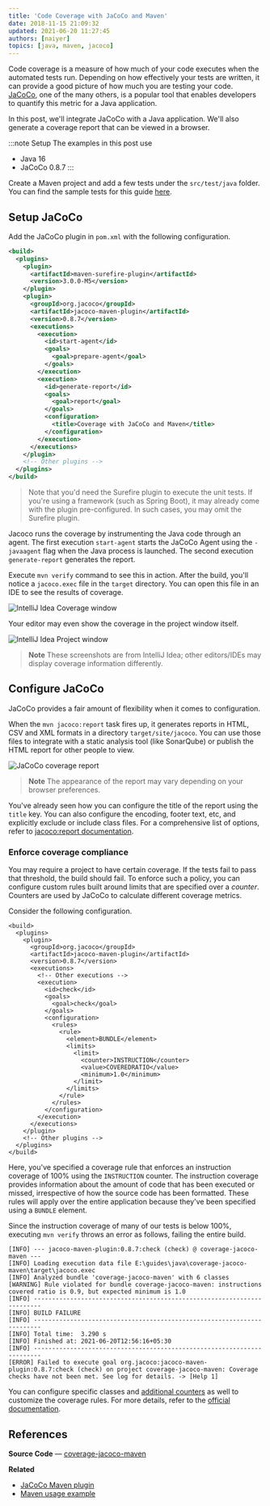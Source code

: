 ```yaml
---
title: 'Code Coverage with JaCoCo and Maven'
date: 2018-11-15 21:09:32
updated: 2021-06-20 11:27:45
authors: [naiyer]
topics: [java, maven, jacoco]
---
```


Code coverage is a measure of how much of your code executes when the automated tests run. Depending on how effectively your tests are written, it can provide a good picture of how much you are testing your code. [JaCoCo](https://www.jacoco.org/jacoco/), one of the many others, is a popular tool that enables developers to quantify this metric for a Java application. 

In this post, we'll integrate JaCoCo with a Java application. We'll also generate a coverage report that can be viewed in a browser.

:::note Setup
The examples in this post use

- Java 16
- JaCoCo 0.8.7
:::

Create a Maven project and add a few tests under the `src/test/java` folder. You can find the sample tests for this guide [here](https://github.com/Microflash/java-guides/tree/master/coverage-jacoco-maven/src/test/java/dev/mflash/guides/java/coverage/jacoco/).

## Setup JaCoCo

Add the JaCoCo plugin in `pom.xml` with the following configuration.

```xml
<build>
  <plugins>
    <plugin>
      <artifactId>maven-surefire-plugin</artifactId>
      <version>3.0.0-M5</version>
    </plugin>
    <plugin>
      <groupId>org.jacoco</groupId>
      <artifactId>jacoco-maven-plugin</artifactId>
      <version>0.8.7</version>
      <executions>
        <execution>
          <id>start-agent</id>
          <goals>
            <goal>prepare-agent</goal>
          </goals>
        </execution>
        <execution>
          <id>generate-report</id>
          <goals>
            <goal>report</goal>
          </goals>
          <configuration>
            <title>Coverage with JaCoCo and Maven</title>
          </configuration>
        </execution>
      </executions>
    </plugin>
    <!-- Other plugins -->
  </plugins>
</build>
```

> Note that you'd need the Surefire plugin to execute the unit tests. If you're using a framework (such as Spring Boot), it may already come with the plugin pre-configured. In such cases, you may omit the Surefire plugin.

Jacoco runs the coverage by instrumenting the Java code through an agent. The first execution `start-agent` starts the JaCoCo Agent using the `-javaagent` flag when the Java process is launched. The second execution `generate-report` generates the report.

Execute `mvn verify` command to see this in action. After the build, you'll notice a `jacoco.exec` file in the `target` directory. You can open this file in an IDE to see the results of coverage.

![IntelliJ Idea Coverage window](./images/2018-11-15-code-coverage-with-jacoco-and-maven-01.png)

Your editor may even show the coverage in the project window itself.

![IntelliJ Idea Project window](./images/2018-11-15-code-coverage-with-jacoco-and-maven-02.png)

> **Note** These screenshots are from IntelliJ Idea; other editors/IDEs may display coverage information differently.

## Configure JaCoCo

JaCoCo provides a fair amount of flexibility when it comes to configuration. 

When the `mvn jacoco:report` task fires up, it generates reports in HTML, CSV and XML formats in a directory `target/site/jacoco`. You can use those files to integrate with a static analysis tool (like SonarQube) or publish the HTML report for other people to view.

![JaCoCo coverage report](./images/2018-11-15-code-coverage-with-jacoco-and-maven-03.png)

> **Note** The appearance of the report may vary depending on your browser preferences.

You've already seen how you can configure the title of the report using the `title` key. You can also configure the encoding, footer text, etc, and explicitly exclude or include class files. For a comprehensive list of options, refer to [jacoco:report documentation](https://www.jacoco.org/jacoco/trunk/doc/report-mojo.html).

### Enforce coverage compliance

You may require a project to have certain coverage. If the tests fail to pass that threshold, the build should fail. To enforce such a policy, you can configure custom rules built around limits that are specified over a *counter*. Counters are used by JaCoCo to calculate different coverage metrics.

Consider the following configuration.

```xml{15-26}
<build>
  <plugins>
    <plugin>
      <groupId>org.jacoco</groupId>
      <artifactId>jacoco-maven-plugin</artifactId>
      <version>0.8.7</version>
      <executions>
        <!-- Other executions -->
        <execution>
          <id>check</id>
          <goals>
            <goal>check</goal>
          </goals>
          <configuration>
            <rules>
              <rule>
                <element>BUNDLE</element>
                <limits>
                  <limit>
                    <counter>INSTRUCTION</counter>
                    <value>COVEREDRATIO</value>
                    <minimum>1.0</minimum>
                  </limit>
                </limits>
              </rule>
            </rules>
          </configuration>
        </execution>
      </executions>
    </plugin>
    <!-- Other plugins -->
  </plugins>
</build>
```

Here, you've specified a coverage rule that enforces an instruction coverage of 100% using the `INSTRUCTION` counter. The instruction coverage provides information about the amount of code that has been executed or missed, irrespective of how the source code has been formatted. These rules will apply over the entire application because they've been specified using a `BUNDLE` element.

Since the instruction coverage of many of our tests is below 100%, executing `mvn verify` throws an error as follows, failing the entire build.

```log
[INFO] --- jacoco-maven-plugin:0.8.7:check (check) @ coverage-jacoco-maven ---
[INFO] Loading execution data file E:\guides\java\coverage-jacoco-maven\target\jacoco.exec
[INFO] Analyzed bundle 'coverage-jacoco-maven' with 6 classes
[WARNING] Rule violated for bundle coverage-jacoco-maven: instructions covered ratio is 0.9, but expected minimum is 1.0
[INFO] ------------------------------------------------------------------------
[INFO] BUILD FAILURE
[INFO] ------------------------------------------------------------------------
[INFO] Total time:  3.290 s
[INFO] Finished at: 2021-06-20T12:56:16+05:30
[INFO] ------------------------------------------------------------------------
[ERROR] Failed to execute goal org.jacoco:jacoco-maven-plugin:0.8.7:check (check) on project coverage-jacoco-maven: Coverage checks have not been met. See log for details. -> [Help 1]
```

You can configure specific classes and [additional counters](https://www.jacoco.org/jacoco/trunk/doc/counters.html) as well to customize the coverage rules. For more details, refer to the [official documentation](https://www.jacoco.org/jacoco/trunk/doc/index.html).

## References

**Source Code** &mdash; [coverage-jacoco-maven](https://github.com/Microflash/java-guides/tree/master/coverage-jacoco-maven)

**Related**
- [JaCoCo Maven plugin](https://www.eclemma.org/jacoco/trunk/doc/maven.html)
- [Maven usage example](https://www.eclemma.org/jacoco/trunk/doc/examples/build/pom.xml)
